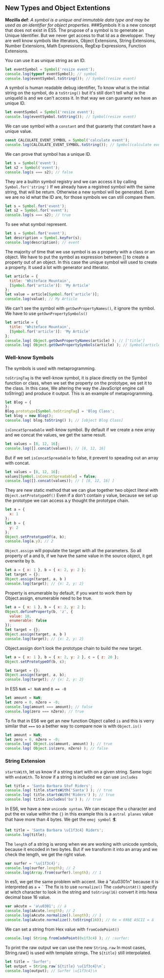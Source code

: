 ## New Types and Object Extentions
<b>Mozilla def</b>:
<i>A symbol is a unique and immutable data type and may be used as an identifier for object properties.</i>
###Symbols
It is a new concept that does not exist in ES5. The prupose of a symbol is to generate an Unique Identifier. But we never get access to that Id as a developper. They are well know symbols like itterators, Object Extensions, String Extensions, Number Extensions,  Math Expressions, RegExp Expressions, Function Extensions.

You can use it as unique string as an ID.

```js
let eventSymbol = Symbol('resize event');
console.log(typeof eventSymbol); // symbol
console.log(eventSymbol.toString()); // Symbol(resize event)
```
A symbol is human readable debug identifier, To know what is the initial string on the symbol, do a `toString()` but it's still don't tell what is the uniqueId is and we can't access it. In that way we can guaranty we have an unique ID.
```js
let eventSymbol = Symbol('resize event');
console.log(eventSymbol.toString()); // Symbol(resize event)
```
We can use symbol with a `constant` and that guaranty that constant have a unique value.
```js
const CALCULATE_EVENT_SYMBOL = Symbol('calculate event');
console.log(CALCULATE_EVENT_SYMBOL.toString()); // Symbol(calculate event)
```

We can prove that symbol has a unique ID.
```js
let s = Symbol('event');
let s2 = Symbol('event');
console.log(s === s2); // false
```
They are a builtin symbol registry and we can access it by calling `Symbol.for('string')` If we already have a registred symbol with the same string, that will be return. Otherwise a new symbol will be generated. Even we are no id what the ID are, for those symbols we can still compare them.

```js
let s = Symbol.for('event');
let s2 = Symbol.for('event');
console.log(s === s2); // true
```
To see what symbol represent.
```js
let s = Symbol.for('event');
let description = Symbol.keyFor(s);
console.log(description); // event
```

The majority of time that we use symbol is as a property with a class or an object. We have to put the symbol as expression between [] to create a property out of an object. In this case the unique symbol will used to create a property. It used a lot with generator and itterator.

```js
let article = {
  title: 'Whiteface Mountain',
  [Symbol.for('article')]: 'My Article'
};
let value = article[Symbol.for('article')];
console.log(value); // My Article
```
We can't see the symbol with `getOwnPropertyNames()`, it ignore the symbol. We have to use `getOwnPropertySymbols()`
```js
let article = {
  title: 'Whiteface Mountain',
  [Symbol.for('article')]: 'My Article'
};
console.log( Object.getOwnPropertyNames(article) ); // ['title']
console.log( Object.getOwnPropertySymbols(article) ); // Symbol(article)
```
### Well-know Symbols
The symbols is used with metaprogramming.

`toStringTag` is the well-know symbol, it is place directly on the Symbol function or class, when we set the property on the prototype, we set it to the class. In this case, We altering the way the JavaScript engine call toString() and produce it output. This is an example of metaprogramming.
```js
let Blog = {
};
Blog.prototype[Symbol.toStringTag] = 'Blog Class';
let blog = new Blog();
console.log( blog.toString() ); // [object Blog Class]
```
`isConcatSpreadable` well-know symbol. By default if we create a new array and we concat the values, we get the same result.
```js
let values = [8, 12, 16];
console.log([].concat(values)); // [8, 12, 16]
```
But if we set `isConcatSpreadable` to false, it prevent to speading out an array with concat.
```js
let values = [8, 12, 16];
values[Symbol.isConcatSpreadable] = false;
console.log([].concat(values)); // [ [8, 12, 16] ]
```
They are new static method that we can glue together two object literal with `Object.setPrototypeOf()` Even if a don't contain y value, because we set up the prototype we can access a.y thought the prototype chain.

```js
let a = {
  x: 1
};
let b = {
  y: 2
};
Object.setPrototypeOf(a, b);
console.log(a.y); // 2
```
`Object.assign` will populate the target with all the parameters. So all property of a and b, if we have the same value in the source object, it get overwrite by b.
```js
let a = { x: 1 }, b = { x: 2, y: 2 };
let target = {};
Object.assign(target, a, b )
console.log(target); // {x: 2, y: 2}
```
Property is enumerable by default, if you want to work them by Object.assign, enumerable need to be true.
```js
let a = { x: 1 }, b = { x: 2, y: 2 };
Object.defineProperty(b, 'z', {
  value: 10,
  enumerable: false
});
let target = {};
Object.assign(target, a, b )
console.log(target); // {x: 2, y: 2}
```
Object.assign don't look the prototype chain to build the new target.
```js
let a = { x: 1 }, b = { x: 2, y: 2 }, c = { z: 20 };
Object.setPrototypeOf(b, c);

let target = {};
Object.assign(target, a, b);
console.log(target); // {x: 2, y: 2}
```
In ES5 `NaN =! NaN` and `0 == -0`
```js
let amount = NaN;
let zero = 0, nZero = -0;
console.log(amount === amount); // false
console.log(zero === nZero); // true
```
To fix that in ES6 we get an new function Object called `is` and this is verry similar that `===` so a bether way to compare now is with `Object.is()`
```js
let amount = NaN;
let zero = 0, nZero = -0;
console.log( Object.is(amount, amount) ); // true
console.log( Object.is(zero, nZero) ); // false
```
### String Extension

`startsWith`, let us know if a string start with on a given string. Same logic with `endsWith`. To know if a string is included we can use `includes`
```js
let title = 'Santa Barbara Stuf Riders';
console.log( title.startsWith('Santa') ); // true
console.log( title.startsWith('Riders') ); // true
console.log( title.includes('ba') ); // true
```
In ES6, we have a new `unicode syntax`. We can escape the u character and put the ex value within the `{}` in this example this is a `astral planes` value that have more than 4 bytes. We get the `emoj symbol` :surfer:

```js
let title = 'Santa Barbara \u{1f3c4} Riders';
console.log(title);
```
The `length` of a string is wrong when we are working with unicode symbols, because it encoded in two bytes. But if we transform it into an array and we check the length, we get the right value.
```js
var surfer = '\u{1f3c4}';
console.log(surfer.length); // 2
console.log(Array.from(surfer).length); // 1
```

In es5, we get the same problem with accent. like á "a\u0301n" because it is interpreted as `a` +   ``` ` ```  The fix is to use  `normalize()` The `codePointAt()` specify at witch character to look in the string and `toString(16)` convert it into hexa decimal base 16 value.

```js
var aAcute = 'a\u0301'; // á
console.log(aAcute.length); // 2
console.log(aAcute.normalize().length); // 1
console.log(aAcute.normalize().toString(16)); // 6e = 0X6E ASCII = á
```
We can set a string from Hex value with `fromCodePoint()`

```js
console.log( String.fromCodePoint(0x1f3c4) ); // :surfer:
```

To print the raw output we can use the new `String.raw` In most cases, String.raw() is used with template strings. The `${title}` still interpolated.

```js
let title = 'Surfer';
let output = String.raw`${title} \u{1f3c4}\n`;
console.log(output); // Surfer \u{1f3c4}\n
```
